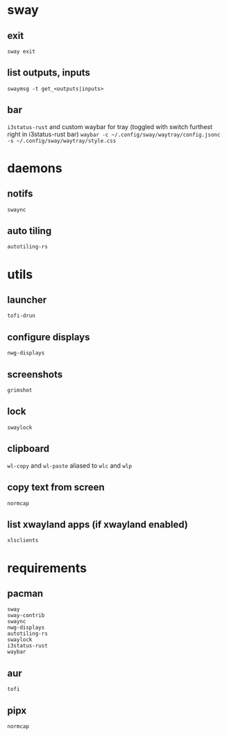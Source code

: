 # sway
## exit
`sway exit`

## list outputs, inputs
`swaymsg -t get_<outputs|inputs>`

## bar
`i3status-rust`
and custom waybar for tray (toggled with switch furthest right in i3status-rust bar)
`waybar -c ~/.config/sway/waytray/config.jsonc -s ~/.config/sway/waytray/style.css`

# daemons
## notifs
`swaync`

## auto tiling
`autotiling-rs`


# utils
## launcher
`tofi-drun`

## configure displays
`nwg-displays`

## screenshots
`grimshot`

## lock
`swaylock`

## clipboard
`wl-copy` and `wl-paste`
aliased to `wlc` and `wlp`

## copy text from screen
`normcap`

## list xwayland apps (if xwayland enabled)
`xlsclients`


# requirements
## pacman
```
sway
sway-contrib
swaync
nwg-displays
autotiling-rs
swaylock
i3status-rust
waybar
```

## aur
```
tofi
```

## pipx
```
normcap
```
